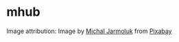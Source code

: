 # mhub

Image attribution:
Image by <a href="https://pixabay.com/users/jarmoluk-143740/?utm_source=link-attribution&amp;utm_medium=referral&amp;utm_campaign=image&amp;utm_content=2819138">Michal Jarmoluk</a> from <a href="https://pixabay.com//?utm_source=link-attribution&amp;utm_medium=referral&amp;utm_campaign=image&amp;utm_content=2819138">Pixabay</a>
